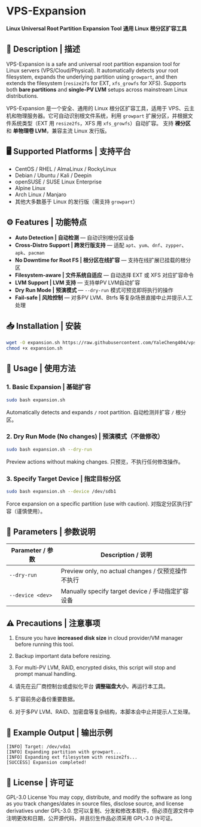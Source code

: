 # VPS-Expansion

**Linux Universal Root Partition Expansion Tool**
**通用 Linux 根分区扩容工具**



## 📌 Description | 描述

VPS-Expansion is a safe and universal root partition expansion tool for Linux servers (VPS/Cloud/Physical). It automatically detects your root filesystem, expands the underlying partition using `growpart`, and then extends the filesystem (`resize2fs` for EXT, `xfs_growfs` for XFS).
Supports both **bare partitions** and **single-PV LVM** setups across mainstream Linux distributions.



VPS-Expansion 是一个安全、通用的 Linux 根分区扩容工具，适用于 VPS、云主机和物理服务器。它可自动识别根文件系统，利用 `growpart` 扩展分区，并根据文件系统类型（EXT 用 `resize2fs`，XFS 用 `xfs_growfs`）自动扩容。
支持 **裸分区** 和 **单物理卷 LVM**，兼容主流 Linux 发行版。



## 🖥 Supported Platforms | 支持平台

* CentOS / RHEL / AlmaLinux / RockyLinux
* Debian / Ubuntu / Kali / Deepin
* openSUSE / SUSE Linux Enterprise
* Alpine Linux
* Arch Linux / Manjaro
* 其他大多数基于 Linux 的发行版（需支持 `growpart`）



## ⚙ Features | 功能特点

* **Auto Detection | 自动检测** — 自动识别根分区设备
* **Cross-Distro Support | 跨发行版支持** — 适配 `apt`、`yum`、`dnf`、`zypper`、`apk`、`pacman`
* **No Downtime for Root FS | 根分区在线扩容** — 支持在线扩展已挂载的根分区
* **Filesystem-aware | 文件系统自适应** — 自动选择 EXT 或 XFS 对应扩容命令
* **LVM Support | LVM 支持** — 支持单PV LVM自动扩容
* **Dry Run Mode | 预演模式** — `--dry-run` 模式可预览即将执行的操作
* **Fail-safe | 风险控制** — 对多PV LVM、Btrfs 等复杂场景直接中止并提示人工处理



## 📥 Installation | 安装

```bash
wget -O expansion.sh https://raw.githubusercontent.com/YaleCheng404/vps-expansion/refs/heads/master/expansion.sh
chmod +x expansion.sh
```



## 🚀 Usage | 使用方法

### 1. Basic Expansion | 基础扩容

```bash
sudo bash expansion.sh
```

Automatically detects and expands `/` root partition.
自动检测并扩容 `/` 根分区。

### 2. Dry Run Mode (No changes) | 预演模式（不做修改）

```bash
sudo bash expansion.sh --dry-run
```

Preview actions without making changes.
只预览，不执行任何修改操作。

### 3. Specify Target Device | 指定目标分区

```bash
sudo bash expansion.sh --device /dev/sdb1
```

Force expansion on a specific partition (use with caution).
对指定分区执行扩容（谨慎使用）。



## 📌 Parameters | 参数说明

| Parameter / 参数   | Description / 说明                           |
| ---------------- | ------------------------------------------ |
| `--dry-run`      | Preview only, no actual changes / 仅预览操作不执行 |
| `--device <dev>` | Manually specify target device / 手动指定扩容设备  |



## ⚠ Precautions | 注意事项

1. Ensure you have **increased disk size** in cloud provider/VM manager before running this tool.
2. Backup important data before resizing.
3. For multi-PV LVM, RAID, encrypted disks, this script will stop and prompt manual handling.



1. 请先在云厂商控制台或虚拟化平台 **调整磁盘大小**，再运行本工具。
2. 扩容前务必备份重要数据。
3. 对于多PV LVM、RAID、加密盘等复杂结构，本脚本会中止并提示人工处理。



## 📜 Example Output | 输出示例

```text
[INFO] Target: /dev/vda1
[INFO] Expanding partition with growpart...
[INFO] Expanding ext filesystem with resize2fs...
[SUCCESS] Expansion completed!
```



## 📄 License | 许可证

GPL-3.0 License
You may copy, distribute, and modify the software as long as you track changes/dates in source files, disclose source, and license derivatives under GPL-3.0.
您可以复制、分发和修改本软件，但必须在源文件中注明更改和日期，公开源代码，并且衍生作品必须采用 GPL-3.0 许可证。
